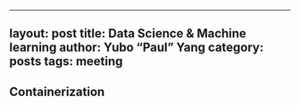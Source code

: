
---
layout: post
title: Data Science & Machine learning
author: Yubo “Paul” Yang
category: posts
tags: meeting
---


## Containerization 

